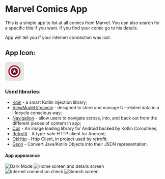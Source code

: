 # Marvel Comics App

This is a simple app to list at all comics from Marvel. You can also search for a specific title if you want. If you find your comic go to his details. 

App will tell you if your internet connection was lost.

## App Icon:

<img src="images/ic_icon.png" alt="Marvel Comic App Icon" width="60"/>

### Used libraries:
- [Koin] - a smart Kotlin injection library;
- [ViewModel lifecycle] -  designed to store and manage UI-related data in a lifecycle conscious way;
- [Navigation] -  allow users to navigate across, into, and back out from the different pieces of content in app;
- [Coil] - An image loading library for Android backed by Kotlin Coroutines;
- [Retrofit] - A type-safe HTTP client for Android;
- [OkHttp] - Http Client, in project used by retrofit;
- [Gson] - Convert Java/Kotlin Objects into their JSON representation.

#### App appearance

<img src="images/darkMode.gif" alt="Dark Mode" width="200"/> <img src="images/homeScreenAndDetail.gif" alt="Home screen and details screen" width="200"/>
<img src="images/internetConnection.gif" alt="Internet connection check" width="200"/> <img src="images/search.gif" alt="Search screen" width="200"/>

 [Koin]: https://insert-koin.io/
 [ViewModel lifecycle]:  https://developer.android.com/topic/libraries/architecture/viewmodel?authuser=1
 [Navigation]: https://developer.android.com/guide/navigation
[Coil]: https://coil-kt.github.io/coil/
[Retrofit]: https://square.github.io/retrofit/
[OkHttp]: https://square.github.io/okhttp/
[Gson]: https://github.com/google/gson